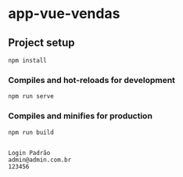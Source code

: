 # app-vue-vendas

## Project setup
```
npm install
```

### Compiles and hot-reloads for development
```
npm run serve
```

### Compiles and minifies for production
```
npm run build


Login Padrão
admin@admin.com.br
123456
